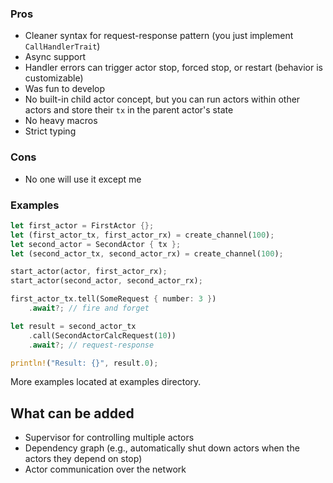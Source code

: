 ### Pros
+ Cleaner syntax for request-response pattern (you just implement `CallHandlerTrait`)
+ Async support
+ Handler errors can trigger actor stop, forced stop, or restart (behavior is customizable)
+ Was fun to develop
+ No built-in child actor concept, but you can run actors within other actors and store their `tx` in the parent actor's state
+ No heavy macros
+ Strict typing

### Cons
- No one will use it except me

### Examples
``` rust
let first_actor = FirstActor {};
let (first_actor_tx, first_actor_rx) = create_channel(100);
let second_actor = SecondActor { tx };
let (second_actor_tx, second_actor_rx) = create_channel(100);

start_actor(actor, first_actor_rx);
start_actor(second_actor, second_actor_rx);

first_actor_tx.tell(SomeRequest { number: 3 })
    .await?; // fire and forget

let result = second_actor_tx
    .call(SecondActorCalcRequest(10))
    .await?; // request-response

println!("Result: {}", result.0);
```

More examples located at examples directory.

## What can be added
- Supervisor for controlling multiple actors
- Dependency graph (e.g., automatically shut down actors when the actors they depend on stop)
- Actor communication over the network
